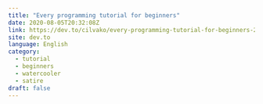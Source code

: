 ```yaml
---
title: "Every programming tutorial for beginners"
date: 2020-08-05T20:32:08Z
link: https://dev.to/cilvako/every-programming-tutorial-for-beginners-21ae?utm_medium=RSS&utm_source=news.12bit.vn
site: dev.to
language: English
category:
  - tutorial
  - beginners
  - watercooler
  - satire
draft: false
---
```

